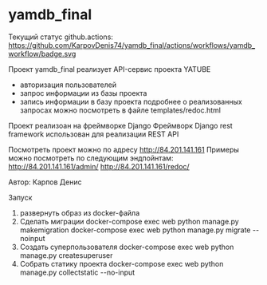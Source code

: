 # yamdb_final
Текущий статус github.actions:
https://github.com/KarpovDenis74/yamdb_final/actions/workflows/yamdb_workflow/badge.svg



Проект yamdb_final реализует API-сервис проекта YATUBE
- авторизация пользователей
- запрос информации из базы проекта
- запись информации в базу проекта
подробнее о реализованных запросах можно посмотреть в файле templates/redoc.html

Проект реализоан на фреймворке Django
Фреймворк Django rest framework использован для реализации REST API

Посмотреть проект можно по адресу http://84.201.141.161
Примеры можно посмотреть по следующим эндпойнтам:
    http://84.201.141.161/admin/
    http://84.201.141.161/redoc/

Автор: Карпов Денис






Запуск 
1. развернуть образ из docker-файла
2. Сделать миграции
docker-compose exec web python manage.py makemigration
docker-compose exec web python manage.py migrate --noinput
3. Создать суперпользователя
docker-compose exec web python manage.py createsuperuser
4. Собрать статику проекта 
docker-compose exec web python manage.py collectstatic --no-input
